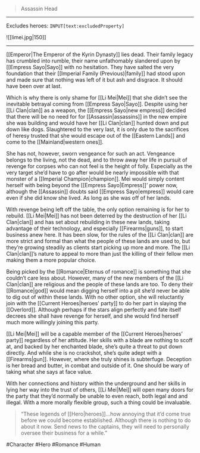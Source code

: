 >Assassin Head
---

Excludes heroes: `INPUT[text:excludedProperty]`

![[limei.jpg|150]]

---
[[Emperor|The Emperor of the Kyrin Dynasty]] lies dead. Their family legacy has crumbled into rumble, their name unfathomably slandered upon by [[Empress Sayo|Sayo]] with no hesitation. They have salted the very foundation that their [[Imperial Family (Previous)|family]] had stood upon and made sure that nothing was left of it but ash and disgrace. It should have been over at last.

Which is why there is only shame for [[Li Mei|Mei]] that she didn’t see the inevitable betrayal coming from [[Empress Sayo|Sayo]]. Despite using her [[Li Clan|clan]] as a weapon, the [[Empress Sayo|new empress]] decided that there will be no need for for [[Assassin|assassins]] in the new empire she was building and would have her [[Li Clan|clan]] hunted down and put down like dogs. Slaughtered to the very last, it is only due to the sacrifices of heresy trusted that she would escape out of the [[Eastern Lands]] and come to the [[Mainland|western ones]].

She has not, however, sworn vengeance for such an act. Vengeance belongs to the living, not the dead, and to throw away her life in pursuit of revenge for corpses who can not feel is the height of folly. Especially as the very target she’d have to go after would be nearly impossible with that monster of a [[Imperial Champion|champion]]. Mei would simply content herself with being beyond the [[Empress Sayo|Empress]]’ power now, although the [[Assassin]] doubts said [[Empress Sayo|empress]] would care even if she did know she lived. As long as she was off of her lands.

With revenge being left off the table, the only option remaining is for her to rebuild. [[Li Mei|Mei]] has not been deterred by the destruction of her [[Li Clan|clan]] and has set about rebuilding in these new lands, taking advantage of their technology, and especially [[Firearms|guns]], to start business anew here. It has been slow, for the rules of the [[Li Clan|clan]] are more strict and formal than what the people of these lands are used to, but they’re growing steadily as clients start picking up more and more. The [[Li Clan|clan]]’s nature to appeal to more than just the killing of their fellow men making them a more popular choice.

Being picked by the [[Romance|Eternus of romance]] is something that she couldn’t care less about. However, many of the new members of the [[Li Clan|clan]] are religious and the people of these lands are too. To deny their [[Romance|god]] would mean digging herself into a pit she’d never be able to dig out of within these lands. With no other option, she will reluctantly join with the [[Current Heroes|heroes' party]] to do her part in slaying the [[Overlord]]. Although perhaps if the stars align perfectly and fate itself decrees she shall have revenge for herself, and she would find herself much more willingly joining this party.

[[Li Mei|Mei]] will be a capable member of the [[Current Heroes|heroes’ party]] regardless of her attitude. Her skills with a blade are nothing to scoff at, and backed by her enchanted blade, she’s quite a threat to put down directly. And while she is no crackshot, she’s quite adept with a [[Firearms|gun]]. However, where she truly shines is subterfuge. Deception is her bread and butter, in combat and outside of it. One should be wary of taking what she says at face value.

With her connections and history within the underground and her skills in lying her way into the trust of others, [[Li Mei|Mei]] will open many doors for the party that they’d normally be unable to even reach, both legal and and illegal. With a more morally flexible group, such a thing could be invaluable.

>“These legends of [[Hero|heroes]]…how annoying that it’d come true before we could become established. Although there is nothing to do about it now. Send news to the captains, they will need to personally oversee their business for a while.”

#Character #Hero #Romance #Human
